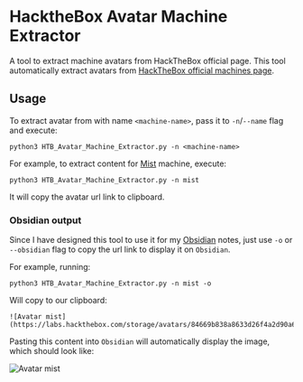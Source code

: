 # HacktheBox Avatar Machine Extractor

A tool to extract machine avatars from HackTheBox official page. This tool automatically extract avatars from [HackTheBox official machines page](https://www.hackthebox.com/machines/).

## Usage
To extract avatar from with name `<machine-name>`, pass it to `-n`/`--name` flag and execute:
```shell-session
python3 HTB_Avatar_Machine_Extractor.py -n <machine-name>
```

For example, to extract content for [Mist](https://www.hackthebox.com/machines/mist) machine, execute:
```shell-session
python3 HTB_Avatar_Machine_Extractor.py -n mist
```

It will copy the avatar url link to clipboard.

### Obsidian output
Since I have designed this tool to use it for my [Obsidian](https://obsidian.md/) notes, just use `-o` or `--obsidian` flag to copy the url link to display it on `Obsidian`.

For example, running:
```shell-session
python3 HTB_Avatar_Machine_Extractor.py -n mist -o
```
Will copy to our clipboard:
```
![Avatar mist](https://labs.hackthebox.com/storage/avatars/84669b838a8633d26f4a2d90a6069f7e.png)
```
Pasting this content into `Obsidian` will automatically display the image, which should look like:

![Avatar mist](https://labs.hackthebox.com/storage/avatars/84669b838a8633d26f4a2d90a6069f7e.png)
